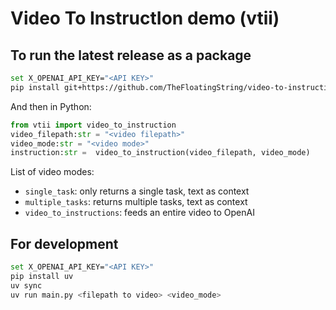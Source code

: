 # Video To InstructIon demo (vtii)

## To run the latest release as a package

```bash
set X_OPENAI_API_KEY="<API KEY>"
pip install git+https://github.com/TheFloatingString/video-to-instruction.git
```

And then in Python:
```python
from vtii import video_to_instruction
video_filepath:str = "<video filepath>"
video_mode:str = "<video mode>"
instruction:str =  video_to_instruction(video_filepath, video_mode)
```

List of video modes:

- `single_task`: only returns a single task, text as context
- `multiple_tasks`: returns multiple tasks, text as context
- `video_to_instructions`: feeds an entire video to OpenAI

## For development 

```bash
set X_OPENAI_API_KEY="<API KEY>"
pip install uv
uv sync
uv run main.py <filepath to video> <video_mode>
```
